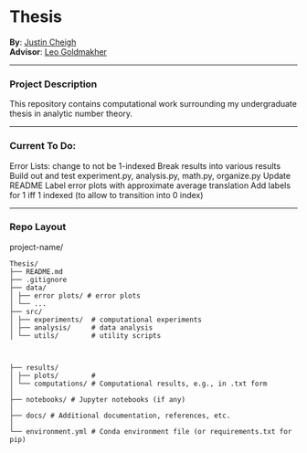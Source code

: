 # Thesis

**By**: [Justin Cheigh](https://www.linkedin.com/in/justin-cheigh/) <br>
**Advisor**: [Leo Goldmakher](https://web.williams.edu/Mathematics/lg5)  

---

### Project Description
This repository contains computational work surrounding my undergraduate thesis in analytic number theory. 

---

### Current To Do:

Error Lists: change to not be 1-indexed
Break results into various results 
Build out and test experiment.py, analysis.py, math.py, organize.py
Update README
Label error plots with approximate average translation
Add labels for 1 iff 1 indexed (to allow to transition into 0 index)

---

### Repo Layout
project-name/

```
Thesis/
├── README.md 
├── .gitignore 
├── data/
│ ├── error plots/ # error plots 
│ └── ... 
├── src/
│ ├── experiments/  # computational experiments
│ ├── analysis/     # data analysis
│ └── utils/        # utility scripts



├── results/
│ ├── plots/        # 
│ └── computations/ # Computational results, e.g., in .txt form
│
├── notebooks/ # Jupyter notebooks (if any)
│
├── docs/ # Additional documentation, references, etc.
│
└── environment.yml # Conda environment file (or requirements.txt for pip)


